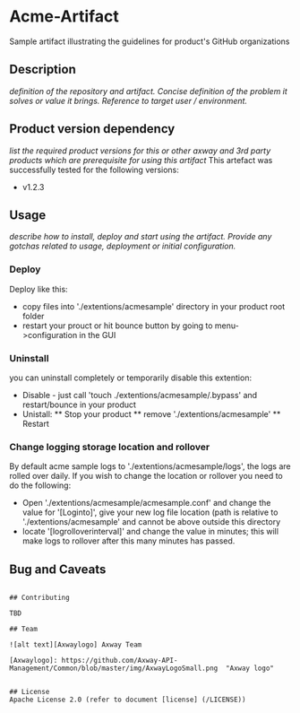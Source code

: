 # Acme-Artifact
Sample artifact illustrating the guidelines for product's GitHub organizations
## Description
_definition of the repository and artifact. Concise definition of the problem it solves or value it brings. Reference to target user / environment._

## Product version dependency
_list the required product versions for this or other axway and 3rd party products which are prerequisite for using this artifact_
This artefact was successfully tested for the following versions:
- v1.2.3


## Usage
_describe how to install, deploy and start using the artifact. Provide any gotchas related to usage, deployment or initial configuration._

### Deploy
Deploy like this:
* copy files into './extentions/acmesample' directory in your product root folder
* restart your prouct or hit bounce button by going to menu->configuration in the GUI

### Uninstall
you can uninstall completely or temporarily disable this extention:
* Disable - just call 'touch ./extentions/acmesample/.bypass' and restart/bounce in your product
* Unistall:
** Stop your product
** remove './extentions/acmesample'
** Restart

### Change logging storage location and rollover
By default acme sample logs to './extentions/acmesample/logs', the logs are rolled over daily. If you wish to change the location or rollover you need to do the following:
* Open './extentions/acmesample/acmesample.conf' and change the value for '[Loginto]', give your new log file location (path is relative to './extentions/acmesample' and cannot be above outside this directory
* locate '[logrolloverinterval]' and change the value in minutes; this will make logs to rollover after this many minutes has passed.


## Bug and Caveats

```

## Contributing

TBD

## Team

![alt text][Axwaylogo] Axway Team

[Axwaylogo]: https://github.com/Axway-API-Management/Common/blob/master/img/AxwayLogoSmall.png  "Axway logo"


## License
Apache License 2.0 (refer to document [license] (/LICENSE))

